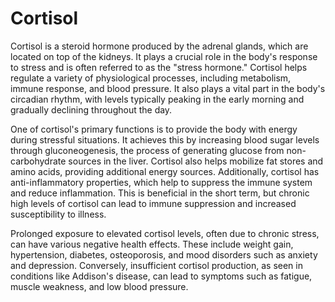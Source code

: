 [//]: # (source: gpt-40)

# Cortisol

Cortisol is a steroid hormone produced by the adrenal glands, which are located on top of the kidneys. It plays a crucial role in the body's response to stress and is often referred to as the "stress hormone." Cortisol helps regulate a variety of physiological processes, including metabolism, immune response, and blood pressure. It also plays a vital part in the body's circadian rhythm, with levels typically peaking in the early morning and gradually declining throughout the day.

One of cortisol's primary functions is to provide the body with energy during stressful situations. It achieves this by increasing blood sugar levels through gluconeogenesis, the process of generating glucose from non-carbohydrate sources in the liver. Cortisol also helps mobilize fat stores and amino acids, providing additional energy sources. Additionally, cortisol has anti-inflammatory properties, which help to suppress the immune system and reduce inflammation. This is beneficial in the short term, but chronic high levels of cortisol can lead to immune suppression and increased susceptibility to illness.

Prolonged exposure to elevated cortisol levels, often due to chronic stress, can have various negative health effects. These include weight gain, hypertension, diabetes, osteoporosis, and mood disorders such as anxiety and depression. Conversely, insufficient cortisol production, as seen in conditions like Addison's disease, can lead to symptoms such as fatigue, muscle weakness, and low blood pressure.
